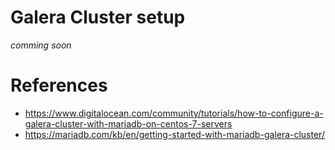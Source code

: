 # Galera Cluster setup

*comming soon*


# References
* https://www.digitalocean.com/community/tutorials/how-to-configure-a-galera-cluster-with-mariadb-on-centos-7-servers
* https://mariadb.com/kb/en/getting-started-with-mariadb-galera-cluster/
